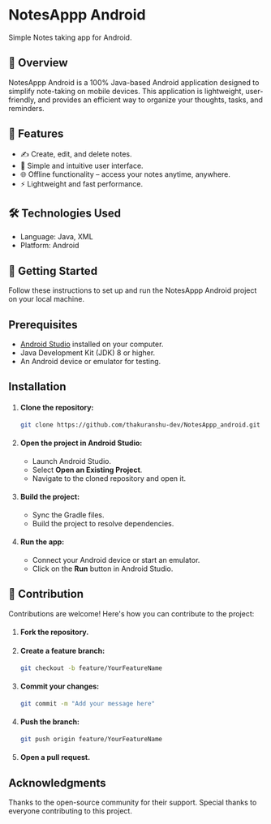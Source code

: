 # NotesAppp Android
Simple Notes taking app for Android.

## 📝 Overview
NotesAppp Android is a 100% Java-based Android application designed to simplify note-taking on mobile devices. This application is lightweight, user-friendly, and provides an efficient way to organize your thoughts, tasks, and reminders.

## 🚀 Features
- ✍️ Create, edit, and delete notes.
- 📱 Simple and intuitive user interface.
- 🌐 Offline functionality – access your notes anytime, anywhere.
- ⚡ Lightweight and fast performance.

## 🛠️ Technologies Used
- Language: Java, XML
- Platform: Android

## 📖 Getting Started
Follow these instructions to set up and run the NotesAppp Android project on your local machine.

## Prerequisites
- [Android Studio](https://developer.android.com/studio "Download Android Studio-Latest version") installed on your computer.
- Java Development Kit (JDK) 8 or higher.
- An Android device or emulator for testing.

## Installation
1. #### Clone the repository:
    ```bash
    git clone https://github.com/thakuranshu-dev/NotesAppp_android.git
    
2. #### Open the project in Android Studio:
    - Launch Android Studio.
    - Select **Open an Existing Project**.
    - Navigate to the cloned repository and open it.

3. #### Build the project:
    - Sync the Gradle files.
    - Build the project to resolve dependencies.

4. #### Run the app:
    - Connect your Android device or start an emulator.
    - Click on the **Run** button in Android Studio.

## 🤝 Contribution
Contributions are welcome! Here's how you can contribute to the project:
1. #### Fork the repository.
2. #### Create a feature branch:
    ```bash
    git checkout -b feature/YourFeatureName
3. #### Commit your changes:
    ```bash
    git commit -m "Add your message here"
4. #### Push the branch:
    ```bash
    git push origin feature/YourFeatureName
5. #### Open a pull request.

## Acknowledgments
Thanks to the open-source community for their support.
Special thanks to everyone contributing to this project.
